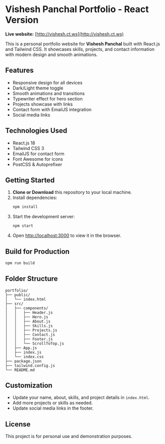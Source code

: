 # Vishesh Panchal Portfolio - React Version

**Live website:** [http://vishesh.ct.ws](http://vishesh.ct.ws)

This is a personal portfolio website for **Vishesh Panchal** built with React.js and Tailwind CSS. It showcases skills, projects, and contact information with modern design and smooth animations.

## Features

- Responsive design for all devices  
- Dark/Light theme toggle
- Smooth animations and transitions
- Typewriter effect for hero section
- Projects showcase with links  
- Contact form with EmailJS integration
- Social media links

## Technologies Used

- React.js 18
- Tailwind CSS 3
- EmailJS for contact form
- Font Awesome for icons
- PostCSS & Autoprefixer

## Getting Started

1. **Clone or Download** this repository to your local machine.
2. Install dependencies:
   ```bash
   npm install
   ```
3. Start the development server:
   ```bash
   npm start
   ```
4. Open [http://localhost:3000](http://localhost:3000) to view it in the browser.

## Build for Production

```bash
npm run build
```

## Folder Structure

```
portfolio/
├── public/
│   └── index.html
├── src/
│   ├── components/
│   │   ├── Header.js
│   │   ├── Hero.js
│   │   ├── About.js
│   │   ├── Skills.js
│   │   ├── Projects.js
│   │   ├── Contact.js
│   │   ├── Footer.js
│   │   └── ScrollToTop.js
│   ├── App.js
│   ├── index.js
│   └── index.css
├── package.json
├── tailwind.config.js
└── README.md
```

## Customization

- Update your name, about, skills, and project details in `index.html`.
- Add more projects or skills as needed.
- Update social media links in the footer.

## License

This project is for personal use and demonstration purposes.
